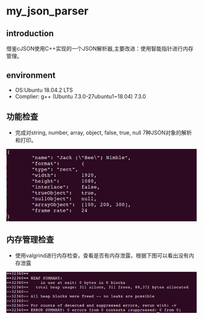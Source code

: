 # my_json_parser
## introduction
借鉴cJSON使用C++实现的一个JSON解析器,主要改进：使用智能指针进行内存管理。  


## environment
* OS:Ubuntu 18.04.2 LTS
* Complier: g++ (Ubuntu 7.3.0-27ubuntu1~18.04) 7.3.0

## 功能检查
* 完成对string, number, array, object, false, true, null 7种JSON对象的解析和打印。

![image](https://github.com/brokensword2018/my_json_parser/blob/master/images/2019-05-08%2010-42-05%E5%B1%8F%E5%B9%95%E6%88%AA%E5%9B%BE.png)


## 内存管理检查
* 使用valgrind进行内存检查，查看是否有内存泄露，根据下图可以看出没有内存泄露

![image](https://github.com/brokensword2018/my_json_parser/blob/master/images/2019-05-08%2010-59-21%E5%B1%8F%E5%B9%95%E6%88%AA%E5%9B%BE.png)


